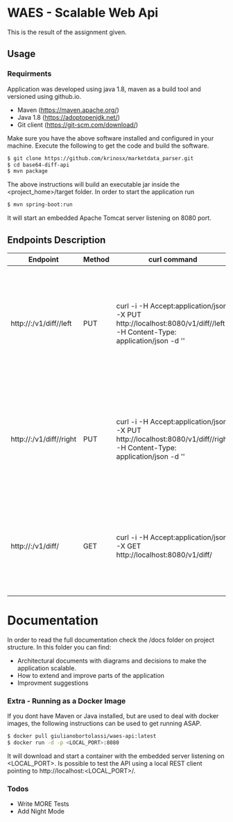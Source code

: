 # WAES - Scalable Web Api

This is the result of the assignment given.

## Usage

### Requirments

 Application was developed using java 1.8, maven as a build tool and versioned using github.io.
 - Maven (https://maven.apache.org/)
 - Java 1.8 (https://adoptopenjdk.net/)
 - Git client (https://git-scm.com/download/)

Make sure you have the above software installed and configured in your machine. Execute the following to get the code and build the software.

```sh
$ git clone https://github.com/krinosx/marketdata_parser.git
$ cd base64-diff-api
$ mvn package
```
The above instructions will build an executable jar inside the <project_home>/target folder. In order to start the application run
```sh
$ mvn spring-boot:run
```
It will start an embedded Apache Tomcat server listening on 8080 port.

## Endpoints Description

| Endpoint | Method | curl command | Description |
| ------ | ---- |------ |-----|
| http://<host>:<port>/v1/diff/<ID>/left | PUT | curl -i -H Accept:application/json -X PUT http://localhost:8080/v1/diff/<ID>/left -H Content-Type: application/json -d '<Base64 encoded content>' | Set the right side document to be compared for the given ID. If there is no comparision request with given ID it will create one. |
| http://<host>:<port>/v1/diff/<ID>/right | PUT | curl -i -H Accept:application/json -X PUT http://localhost:8080/v1/diff/<ID>/right -H Content-Type: application/json -d '<Base64 encoded content>' | Set the right side document to be compared for the given ID. If there is no comparision request with given ID it will create one. |
| http://<host>:<port>/v1/diff/<ID> | GET | curl -i -H Accept:application/json -X GET http://localhost:8080/v1/diff/<ID> | Get the comparision result for the Given ID. If there is no comparision with given ID an error will be reported |

# Documentation
In order to read the full documentation check the /docs folder on project structure. In this folder you can find:
* Architectural documents with diagrams and decisions to make the application scalable.
* How to extend and improve parts of the application
* Improvment suggestions


### Extra - Running as a Docker Image
If you dont have Maven or Java installed, but are used to deal with docker images, the following instructions can be used to get running ASAP.
```sh
$ docker pull giulianobortolassi/waes-api:latest
$ docker run -d -p <LOCAL_PORT>:8080
```
It will download and start a container with the embedded server listening on <LOCAL_PORT>. Is possible to test the API using a local REST client pointing to http://localhost:<LOCAL_PORT>/<endpoint>.

### Todos

 - Write MORE Tests
 - Add Night Mode
